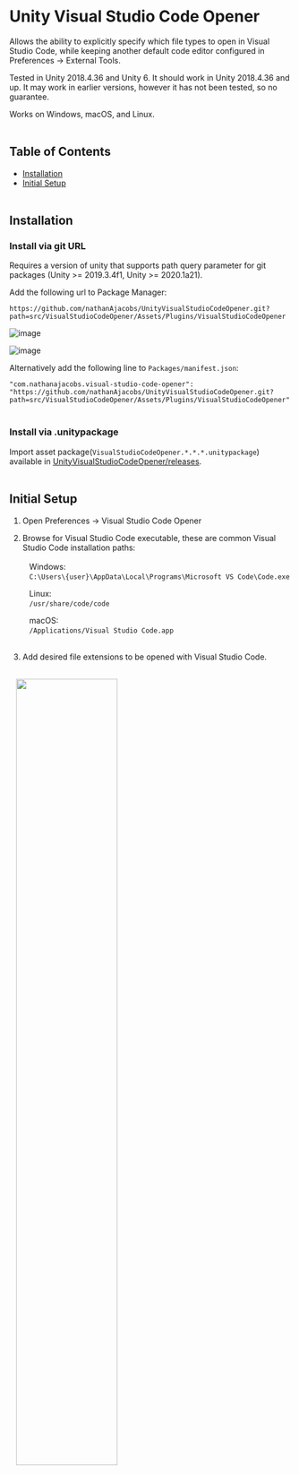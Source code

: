 # Unity Visual Studio Code Opener

Allows the ability to explicitly specify which file types to open in Visual Studio Code, while keeping another default code editor configured in Preferences -> External Tools.

Tested in Unity 2018.4.36 and Unity 6. It should work in Unity 2018.4.36 and up. It may work in earlier versions, however it has not been tested, so no guarantee.

Works on Windows, macOS, and Linux.
<br><br>

## Table of Contents
- [Installation](#installation)
- [Initial Setup](#initial-setup)
<br><br>

Installation
---
### Install via git URL

Requires a version of unity that supports path query parameter for git packages (Unity >= 2019.3.4f1, Unity >= 2020.1a21).

Add the following url to Package Manager:

`https://github.com/nathanAjacobs/UnityVisualStudioCodeOpener.git?path=src/VisualStudioCodeOpener/Assets/Plugins/VisualStudioCodeOpener`

![image](https://github.com/user-attachments/assets/1793d097-e196-44a2-b27e-476ff8fb72ad)

![image](https://github.com/user-attachments/assets/690fd6d8-30d3-419a-a08a-d0fe42f6b6a3)

Alternatively add the following line to `Packages/manifest.json`:

`"com.nathanajacobs.visual-studio-code-opener": "https://github.com/nathanAjacobs/UnityVisualStudioCodeOpener.git?path=src/VisualStudioCodeOpener/Assets/Plugins/VisualStudioCodeOpener"`
<br><br>
### Install via .unitypackage

Import asset package(`VisualStudioCodeOpener.*.*.*.unitypackage`) available in [UnityVisualStudioCodeOpener/releases](https://github.com/nathanAjacobs/UnityVisualStudioCodeOpener/releases).
<br><br>

Initial Setup
---

1. Open Preferences -> Visual Studio Code Opener

2. Browse for Visual Studio Code executable, these are common Visual Studio Code installation paths:<br><br>
   &nbsp;&nbsp;&nbsp;Windows:<br>
   &nbsp;&nbsp;&nbsp;`C:\Users\{user}\AppData\Local\Programs\Microsoft VS Code\Code.exe`

   &nbsp;&nbsp;&nbsp;Linux:<br>
   &nbsp;&nbsp;&nbsp;`/usr/share/code/code`

   &nbsp;&nbsp;&nbsp;macOS:<br>
   &nbsp;&nbsp;&nbsp;`/Applications/Visual Studio Code.app`<br><br>

3. Add desired file extensions to be opened with Visual Studio Code.<br><br>

&nbsp;&nbsp;&nbsp;<img src="https://github.com/user-attachments/assets/3a1288f6-4f09-4c13-834c-601db8e134b7" width="60%"/>
